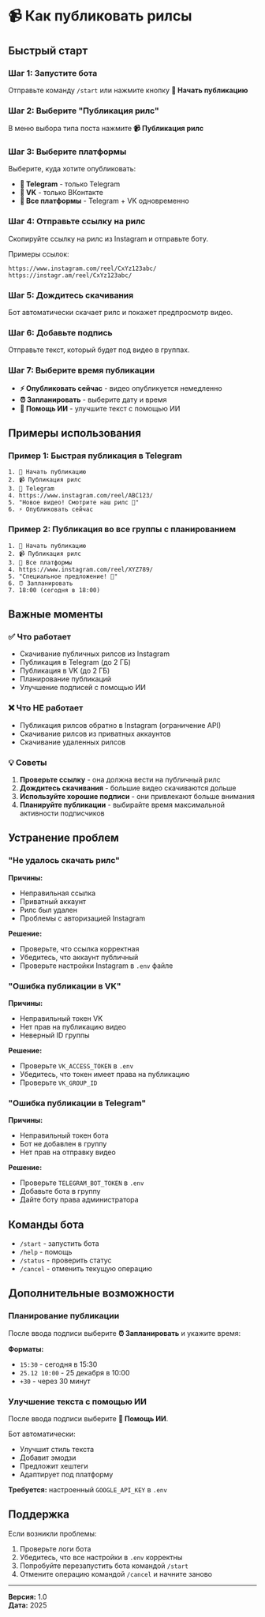 # 📹 Как публиковать рилсы

## Быстрый старт

### Шаг 1: Запустите бота
Отправьте команду `/start` или нажмите кнопку **🚀 Начать публикацию**

### Шаг 2: Выберите "Публикация рилс"
В меню выбора типа поста нажмите **📹 Публикация рилс**

### Шаг 3: Выберите платформы
Выберите, куда хотите опубликовать:
- **💬 Telegram** - только Telegram
- **🔵 VK** - только ВКонтакте
- **🔀 Все платформы** - Telegram + VK одновременно

### Шаг 4: Отправьте ссылку на рилс
Скопируйте ссылку на рилс из Instagram и отправьте боту.

Примеры ссылок:
```
https://www.instagram.com/reel/CxYz123abc/
https://instagr.am/reel/CxYz123abc/
```

### Шаг 5: Дождитесь скачивания
Бот автоматически скачает рилс и покажет предпросмотр видео.

### Шаг 6: Добавьте подпись
Отправьте текст, который будет под видео в группах.

### Шаг 7: Выберите время публикации
- **⚡ Опубликовать сейчас** - видео опубликуется немедленно
- **⏰ Запланировать** - выберите дату и время
- **🤖 Помощь ИИ** - улучшите текст с помощью ИИ

## Примеры использования

### Пример 1: Быстрая публикация в Telegram
```
1. 🚀 Начать публикацию
2. 📹 Публикация рилс
3. 💬 Telegram
4. https://www.instagram.com/reel/ABC123/
5. "Новое видео! Смотрите наш рилс 🎥"
6. ⚡ Опубликовать сейчас
```

### Пример 2: Публикация во все группы с планированием
```
1. 🚀 Начать публикацию
2. 📹 Публикация рилс
3. 🔀 Все платформы
4. https://www.instagram.com/reel/XYZ789/
5. "Специальное предложение! 🎁"
6. ⏰ Запланировать
7. 18:00 (сегодня в 18:00)
```

## Важные моменты

### ✅ Что работает
- Скачивание публичных рилсов из Instagram
- Публикация в Telegram (до 2 ГБ)
- Публикация в VK (до 2 ГБ)
- Планирование публикаций
- Улучшение подписей с помощью ИИ

### ❌ Что НЕ работает
- Публикация рилсов обратно в Instagram (ограничение API)
- Скачивание рилсов из приватных аккаунтов
- Скачивание удаленных рилсов

### 💡 Советы
1. **Проверьте ссылку** - она должна вести на публичный рилс
2. **Дождитесь скачивания** - большие видео скачиваются дольше
3. **Используйте хорошие подписи** - они привлекают больше внимания
4. **Планируйте публикации** - выбирайте время максимальной активности подписчиков

## Устранение проблем

### "Не удалось скачать рилс"
**Причины:**
- Неправильная ссылка
- Приватный аккаунт
- Рилс был удален
- Проблемы с авторизацией Instagram

**Решение:**
- Проверьте, что ссылка корректная
- Убедитесь, что аккаунт публичный
- Проверьте настройки Instagram в `.env` файле

### "Ошибка публикации в VK"
**Причины:**
- Неправильный токен VK
- Нет прав на публикацию видео
- Неверный ID группы

**Решение:**
- Проверьте `VK_ACCESS_TOKEN` в `.env`
- Убедитесь, что токен имеет права на публикацию
- Проверьте `VK_GROUP_ID`

### "Ошибка публикации в Telegram"
**Причины:**
- Неправильный токен бота
- Бот не добавлен в группу
- Нет прав на отправку видео

**Решение:**
- Проверьте `TELEGRAM_BOT_TOKEN` в `.env`
- Добавьте бота в группу
- Дайте боту права администратора

## Команды бота

- `/start` - запустить бота
- `/help` - помощь
- `/status` - проверить статус
- `/cancel` - отменить текущую операцию

## Дополнительные возможности

### Планирование публикации
После ввода подписи выберите **⏰ Запланировать** и укажите время:

**Форматы:**
- `15:30` - сегодня в 15:30
- `25.12 10:00` - 25 декабря в 10:00
- `+30` - через 30 минут

### Улучшение текста с помощью ИИ
После ввода подписи выберите **🤖 Помощь ИИ**.

Бот автоматически:
- Улучшит стиль текста
- Добавит эмодзи
- Предложит хештеги
- Адаптирует под платформу

**Требуется:** настроенный `GOOGLE_API_KEY` в `.env`

## Поддержка

Если возникли проблемы:
1. Проверьте логи бота
2. Убедитесь, что все настройки в `.env` корректны
3. Попробуйте перезапустить бота командой `/start`
4. Отмените операцию командой `/cancel` и начните заново

---

**Версия:** 1.0  
**Дата:** 2025


